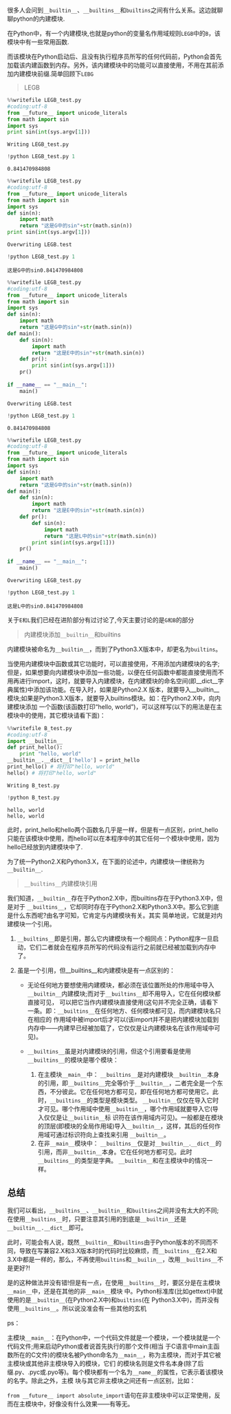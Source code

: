 
很多人会问到`__builtin__`、`__builtins__`和`builtins`之间有什么关系。这边就聊聊python的内建模块.


在Python中，有一个内建模块,也就是python的变量名作用域规则`LEGB`中的`B`，该模块中有一些常用函数.

而该模块在Python启动后、且没有执行程序员所写的任何代码前，Python会首先加载该内建函数到内存。另外，该内建模块中的功能可以直接使用，不用在其前添加内建模块前缀.简单回顾下`LEBG`

> LEGB


```python
%%writefile LEGB_test.py
#coding:utf-8
from __future__ import unicode_literals
from math import sin
import sys
print sin(int(sys.argv[1]))
```

    Writing LEGB_test.py



```python
!python LEGB_test.py 1
```

    0.841470984808



```python
%%writefile LEGB_test.py
#coding:utf-8
from __future__ import unicode_literals
from math import sin
import sys
def sin(n):
    import math
    return "这是G中的sin"+str(math.sin(n))
print sin(int(sys.argv[1]))
```

    Overwriting LEGB.test



```python
!python LEGB_test.py 1
```

    这是G中的sin0.841470984808



```python
%%writefile LEGB_test.py
#coding:utf-8
from __future__ import unicode_literals
from math import sin
import sys
def sin(n):
    import math
    return "这是G中的sin"+str(math.sin(n))
def main():
    def sin(n):
        import math
        return "这是E中的sin"+str(math.sin(n))
    def pr():
        print sin(int(sys.argv[1]))
    pr()
        
if __name__ == "__main__":
    main()
```

    Overwriting LEGB.test



```python
!python LEGB_test.py 1
```

    0.841470984808



```python
%%writefile LEGB_test.py
#coding:utf-8
from __future__ import unicode_literals
from math import sin
import sys
def sin(n):
    import math
    return "这是G中的sin"+str(math.sin(n))
def main():
    def sin(n):
        import math
        return "这是E中的sin"+str(math.sin(n))
    def pr():
        def sin(n):
            import math
            return "这是L中的sin"+str(math.sin(n))
        print sin(int(sys.argv[1]))
    pr()
        
if __name__ == "__main__":
    main()
```

    Overwriting LEGB_test.py



```python
!python LEGB_test.py 1
```

    这是L中的sin0.841470984808


关于`E和L`我们已经在进阶部分有过讨论了,今天主要讨论的是`G和B`的部分

> 内建模块添加`__builtin__`和builtins

内建模块被命名为`__builtin__`，而到了Python3.X版本中，却更名为`builtins`。

当使用内建模块中函数或其它功能时，可以直接使用，不用添加内建模块的名字;但是，如果想要向内建模块中添加一些功能，以便在任何函数中都能直接使用而不 用再进行import，这时，就要导入内建模块，在内建模块的命名空间(即__dict__字典属性)中添加该功能。在导入时，如果是Python2.X 版本，就要导入__builtin__模块;如果是Python3.X版本，就要导入builtins模块。如：在Python2.X中，向内建模块添加 一个函数(该函数打印“hello, world”)，可以这样写(以下的用法是在主模块中的使用，其它模块请看下面)：


```python
%%writefile B_test.py
#coding:utf-8
import __builtin__
def print_hello():
    print "hello, world"
__builtin__.__dict__['hello'] = print_hello
print_hello() # 将打印"hello, world"
hello() # 将打印"hello, world"
```

    Writing B_test.py



```python
!python B_test.py
```

    hello, world
    hello, world


此时，print_hello和hello两个函数名几乎是一样，但是有一点区别，print_hello只能在该模块中使用，而hello可以在本程序中的其它任何一个模块中使用，因为hello已经放到内建模块中了.

为了统一Python2.X和Python3.X，在下面的论述中，内建模块一律统称为`__builtin__`.

> `__builtins__`内建模块引用

我们知道，`__builtin__`存在于Python2.X中，而builtins存在于Python3.X中，但是对于 `__builtins__`，它却同时存在于Python2.X和Python3.X中。那么它到底是什么东西呢?由名字可知，它肯定与内建模块有关。其实 简单地说，它就是对内建模块一个引用。

1. `__builtins__`即是引用，那么它内建模块有一个相同点：Python程序一旦启动，它们二者就会在程序员所写的代码没有运行之前就已经被加载到内存中了。
2. 虽是一个引用，但__builtins__和内建模块是有一点区别的：

    + 无论任何地方要想使用内建模块，都必须在该位置所处的作用域中导入`__builtin__`内建模块;而对于`__builtins__`却不用导入，它在任何模块都直接可见， 可以把它当作内建模块直接使用(这句并不完全正确，请看下一条。即：`__builtins__`在任何地方、任何模块都可见，而内建模块名只在相应的 作用域中被import后才可以(该import并不是把内建模块加载到内存中——内建早已经被加载了，它仅仅是让内建模块名在该作用域中可见)。
    
    + `__builtins__`虽是对内建模块的引用，但这个引用要看是使用`__builtins__`的模块是哪个模块：
            
        1. 在主模块`__main__`中：
            `__builtins__`是对内建模块`__builtin__`本身的引用，即`__builtins__`完全等价于`__builtin__`，二者完全是一个东西，不分彼此。它在任何地方都可见，即在任何地方都可使用它。此时，`__builtins__`的类型是模块类型。
            `__builtin__`仅仅在导入它时才可见。哪个作用域中使用`__builtin__`，哪个作用域就要导入它(导入仅仅是让`__builitin__`标 识符在该作用域内可见)。一般都是在模块的顶层(即模块的全局作用域)导入`__builtin__`，这样，其后的任何作用域可通过标识符向上查找来引用 `__builtin__`。
        2. 在非`__main__`模块中：
            `__builtins__`仅是对`__builtin__`.`__dict__`的引用，而非`__builtin__`本身。它在任何地方都可见。此时`__builtins__`的类型是字典。
            `__builtin__`和在主模块中的情况一样。

## 总结

我们可以看出，`__builtins__`、`__builtin__`和`builtins`之间并没有太大的不同;在使用`__builtins__`时，只要注意其引用的到底是`__builtin__`还是`__builtin__.__dict__`即可。

此时，可能会有人说，既然`__builtin__`和`builtins`由于Python版本的不同而不同，导致在写兼容2.X和3.X版本时的代码时比较麻烦，而`__builtins__`在2.X和3.X中都是一样的，那么，不再使用`builtins`和`__builin__`，改用`__builtins__`不是更好?!

是的这种做法并没有错!但是有一点，在使用`__builtins__`时，要区分是在主模块`__main__`中，还是在其他的非`__main__`模块 中。Python标准库(比如gettext)中就使用的是`__builtin__`(在Python2.X中)和`builtins`(在 Python3.X中)，而并没有使用`__builtins__`。所以说没准会有一些其他的玄机

ps：

主模块`__main__`：在Python中，一个代码文件就是一个模块，一个模块就是一个代码文件;用来启动Python或者说首先执行的那个文件(相当 于C语言中main主函数所在的C文件)的模块名被Python命名为`__main__`，称为主模块，而对于其它被主模块或其他非主模块导入的模块，它们 的模块名则是文件名本身(除了后缀.py、.pyc或.pyo等)。每个模块都有一个名为`__name__`的属性，它表示着该模块的名字。除此之外，主模 块与其它非主模块之间还有一点区别，比如：

`from __future__ import absolute_import`语句在非主模块中可以正常使用，反而在主模块中，好像没有什么效果——有等无。
